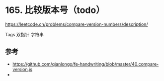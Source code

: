 # 165. 比较版本号（todo）

https://leetcode.cn/problems/compare-version-numbers/description/

Tags
双指针
字符串



## 参考

- https://github.com/qianlongo/fe-handwriting/blob/master/40.compare-version.js
- 